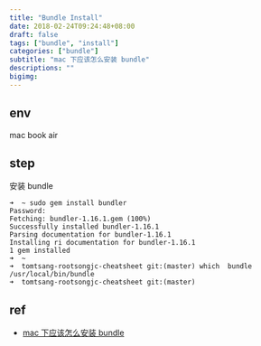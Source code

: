 ```yaml
---
title: "Bundle Install"
date: 2018-02-24T09:24:48+08:00
draft: false
tags: ["bundle", "install"]
categories: ["bundle"]
subtitle: "mac 下应该怎么安装 bundle"
descriptions: ""
bigimg:
---
```



## env

mac book air

## step

安装 bundle

```
➜  ~ sudo gem install bundler
Password:
Fetching: bundler-1.16.1.gem (100%)
Successfully installed bundler-1.16.1
Parsing documentation for bundler-1.16.1
Installing ri documentation for bundler-1.16.1
1 gem installed
➜  ~
➜  tomtsang-rootsongjc-cheatsheet git:(master) which  bundle
/usr/local/bin/bundle
➜  tomtsang-rootsongjc-cheatsheet git:(master)
```

## ref

- [mac 下应该怎么安装 bundle](https://ruby-china.org/topics/180)

